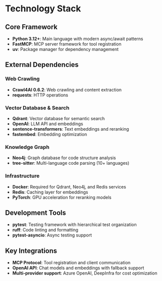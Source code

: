 # Technology Stack

## Core Framework
- **Python 3.12+**: Main language with modern async/await patterns
- **FastMCP**: MCP server framework for tool registration
- **uv**: Package manager for dependency management

## External Dependencies
### Web Crawling
- **Crawl4AI 0.6.2**: Web crawling and content extraction
- **requests**: HTTP operations

### Vector Database & Search
- **Qdrant**: Vector database for semantic search
- **OpenAI**: LLM API and embeddings
- **sentence-transformers**: Text embeddings and reranking
- **fastembed**: Embedding optimization

### Knowledge Graph
- **Neo4j**: Graph database for code structure analysis
- **tree-sitter**: Multi-language code parsing (10+ languages)

### Infrastructure
- **Docker**: Required for Qdrant, Neo4j, and Redis services
- **Redis**: Caching layer for embeddings
- **PyTorch**: GPU acceleration for reranking models

## Development Tools
- **pytest**: Testing framework with hierarchical test organization
- **ruff**: Code linting and formatting
- **pytest-asyncio**: Async testing support

## Key Integrations
- **MCP Protocol**: Tool registration and client communication
- **OpenAI API**: Chat models and embeddings with fallback support
- **Multi-provider support**: Azure OpenAI, DeepInfra for cost optimization